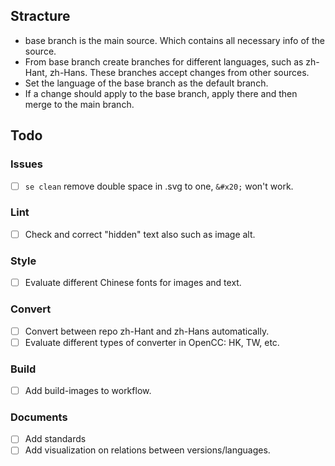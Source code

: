 ## Stracture
- base branch is the main source. Which contains all necessary info of the source.
- From base branch create branches for different languages, such as zh-Hant, zh-Hans. These branches accept changes from other sources.
- Set the language of the base branch as the default branch.
- If a change should apply to the base branch, apply there and then merge to the main branch.

## Todo
### Issues
- [ ] `se clean` remove double space in .svg to one, `&#x20;` won't work.

### Lint
- [ ] Check and correct "hidden" text also such as image alt.

### Style
- [ ] Evaluate different Chinese fonts for images and text.

### Convert
- [ ] Convert between repo zh-Hant and zh-Hans automatically.
- [ ] Evaluate different types of converter in OpenCC: HK, TW, etc.

### Build
- [ ] Add build-images to workflow.

### Documents
- [ ] Add standards
- [ ] Add visualization on relations between versions/languages.
